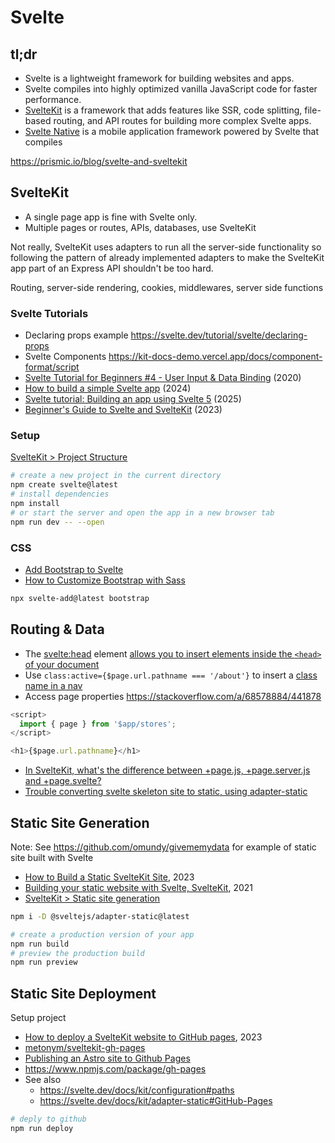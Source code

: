 

# Svelte


## tl;dr

- Svelte is a lightweight framework for building websites and apps. 
- Svelte compiles into highly optimized vanilla JavaScript code for faster performance. 
- [SvelteKit](https://kit.svelte.dev/) is a framework that adds features like SSR, code splitting, file-based routing, and API routes for building more complex Svelte apps.
- [Svelte Native](https://svelte-native.technology/) is a mobile application framework powered by Svelte that compiles 

https://prismic.io/blog/svelte-and-sveltekit


## SvelteKit

- A single page app is fine with Svelte only.
- Multiple pages or routes, APIs, databases, use SvelteKit

Not really, SvelteKit uses adapters to run all the server-side functionality so following the pattern of already implemented adapters to make the SvelteKit app part of an Express API shouldn't be too hard.

Routing, server-side rendering, cookies, middlewares, server side functions






### Svelte Tutorials

- Declaring props example https://svelte.dev/tutorial/svelte/declaring-props
- Svelte Components https://kit-docs-demo.vercel.app/docs/component-format/script
- [Svelte Tutorial for Beginners #4 - User Input & Data Binding](https://www.youtube.com/watch?v=n8Kk7uvsx9A&list=PL4cUxeGkcC9hlbrVO_2QFVqVPhlZmz7tO&index=7) (2020)
- [How to build a simple Svelte app](https://blog.logrocket.com/how-to-build-simple-svelte-js-app/) (2024)
- [Svelte tutorial: Building an app using Svelte 5](https://www.contentful.com/blog/svelte-tutorial/) (2025)
- [Beginner's Guide to Svelte and SvelteKit](https://prismic.io/blog/svelte-and-sveltekit) (2023)


### Setup

[SvelteKit > Project Structure](https://svelte.dev/docs/kit/project-structure)

```bash
# create a new project in the current directory
npm create svelte@latest
# install dependencies
npm install 
# or start the server and open the app in a new browser tab
npm run dev -- --open
```




### CSS

- [Add Bootstrap to Svelte](https://github.com/svelte-add/bootstrap)
- [How to Customize Bootstrap with Sass](https://www.freecodecamp.org/news/how-to-customize-bootstrap-with-sass/)


```bash
npx svelte-add@latest bootstrap
```


## Routing & Data

- The <svelte:head> element [allows you to insert elements inside the `<head>` of your document](https://svelte.dev/tutorial/svelte-head) 
- Use `class:active={$page.url.pathname === '/about'}` to insert a [class name in a nav](https://svelte.dev/examples/classes) 
- Access page properties https://stackoverflow.com/a/68578884/441878

```js
<script>
  import { page } from '$app/stores';
</script>

<h1>{$page.url.pathname}</h1>
```

- [In SvelteKit, what's the difference between +page.js, +page.server.js and +page.svelte?](https://stackoverflow.com/questions/76244344/in-sveltekit-whats-the-difference-between-page-js-page-server-js-and-page)
- [Trouble converting svelte skeleton site to static, using adapter-static](https://github.com/sveltejs/kit/issues/7411)




## Static Site Generation

Note: See https://github.com/omundy/givememydata for example of static site built with Svelte

- [How to Build a Static SvelteKit Site](https://www.philkruft.dev/blog/how-to-build-a-static-sveltekit-site/), 2023
- [Building your static website with Svelte, SvelteKit](https://dev.to/robertobutti/how-to-start-building-your-static-website-with-svelte-and-tailwindcss-hbk), 2021
- [SvelteKit > Static site generation](https://kit.svelte.dev/docs/adapter-static)

```bash
npm i -D @sveltejs/adapter-static@latest
```

```bash
# create a production version of your app
npm run build
# preview the production build
npm run preview
```




## Static Site Deployment

Setup project

- [How to deploy a SvelteKit website to GitHub pages](https://www.okupter.com/blog/deploy-sveltekit-website-to-github-pages), 2023
- [metonym/sveltekit-gh-pages](https://github.com/metonym/sveltekit-gh-pages)
- [Publishing an Astro site to Github Pages](https://futurewebdesign.au/posts/gh-pages/)
- https://www.npmjs.com/package/gh-pages
- See also
  - https://svelte.dev/docs/kit/configuration#paths
  - https://svelte.dev/docs/kit/adapter-static#GitHub-Pages


```bash
# deply to github
npm run deploy
```